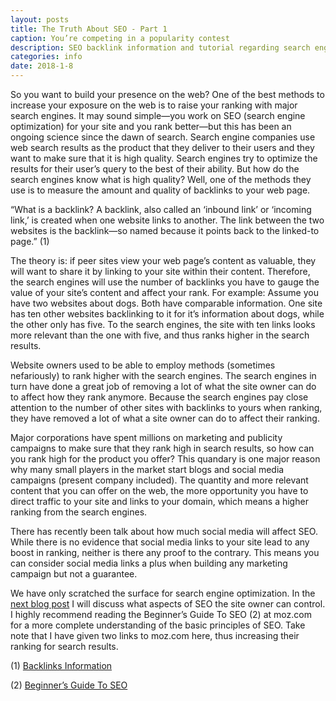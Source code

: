 ```yaml
---
layout: posts
title: The Truth About SEO - Part 1
caption: You’re competing in a popularity contest
description: SEO backlink information and tutorial regarding search engine ranking algorithms
categories: info
date: 2018-1-8
---
```

So you want to build your presence on the web? One of the best methods to increase your exposure on the web is to raise your ranking with major search engines. It may sound simple—you work on SEO (search engine optimization) for your site and you rank better—but this has been an ongoing science since the dawn of search. Search engine companies use web search results as the product that they deliver to their users and they want to make sure that it is high quality. Search engines try to optimize the results for their user’s query to the best of their ability. But how do the search engines know what is high quality? Well, one of the methods they use is to measure the amount and quality of backlinks to your web page.

“What is a backlink? A backlink, also called an ‘inbound link’ or ‘incoming link,’ is created when one website links to another. The link between the two websites is the backlink—so named because it points back to the linked-to page.” (1)

The theory is: if peer sites view your web page’s content as valuable, they will want to share it by linking to your site within their content. Therefore, the search engines will use the number of backlinks you have to gauge the value of your site’s content and affect your rank. For example: Assume you have two websites about dogs. Both have comparable information. One site has ten other websites backlinking to it for it’s information about dogs, while the other only has five. To the search engines, the site with ten links looks more relevant than the one with five, and thus ranks higher in the search results.

Website owners used to be able to employ methods (sometimes nefariously) to rank higher with the search engines. The search engines in turn have done a great job of removing a lot of what the site owner can do to affect how they rank anymore. Because the search engines pay close attention to the number of other sites with backlinks to yours when ranking, they have removed a lot of what a site owner can do to affect their ranking.

Major corporations have spent millions on marketing and publicity campaigns to make sure that they rank high in search results, so how can you rank high for the product you offer? This quandary is one major reason why many small players in the market start blogs and social media campaigns (present company included). The quantity and more relevant content that you can offer on the web, the more opportunity you have to direct traffic to your site and links to your domain, which means a higher ranking from the search engines.

There has recently been talk about how much social media will affect SEO. While there is no evidence that social media links to your site lead to any boost in ranking, neither is there any proof to the contrary. This means you can consider social media links a plus when building any marketing campaign but not a guarantee.

We have only scratched the surface for search engine optimization. In the <a href="{{ site.baseurl }}{% post_url 2017-01-23-the-truth-about-seo-part-2 %}">next blog post</a> I will discuss what aspects of SEO the site owner can control. I highly recommend reading the Beginner’s Guide To SEO (2) at moz.com for a more complete understanding of the basic principles of SEO. Take note that I have given two links to moz.com here, thus increasing their ranking for search results.

(1) <a href="https://moz.com/learn/seo/backlinks" target="_blank">Backlinks Information<a>

(2) <a href="https://moz.com/beginners-guide-to-seo" target="_blank">Beginner’s Guide To SEO<a>
